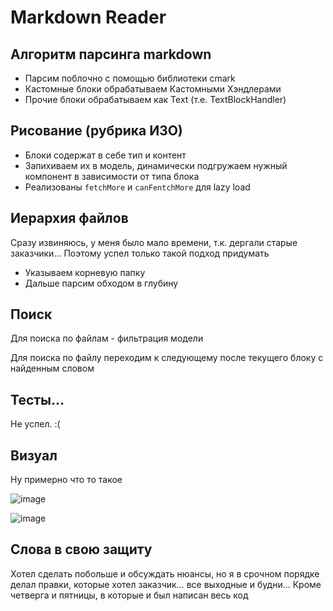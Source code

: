 # Markdown Reader

## Алгоритм парсинга markdown

- Парсим поблочно с помощью библиотеки cmark
- Кастомные блоки обрабатываем Кастомными Хэндлерами
- Прочие блоки обрабатываем как Text (т.е. TextBlockHandler)

## Рисование (рубрика ИЗО)

- Блоки содержат в себе тип и контент
- Запихиваем их в модель, динамически подгружаем нужный компонент в зависимости от типа блока
- Реализованы `fetchMore` и `canFentchMore` для lazy load

## Иерархия файлов

Сразу извиняюсь, у меня было мало времени, т.к. дергали старые заказчики...
Поэтому успел только такой подход придумать

- Указываем корневую папку
- Дальше парсим обходом в глубину

## Поиск

Для поиска по файлам - фильтрация модели

Для поиска по файлу переходим к следующему после текущего блоку с найденным словом

## Тесты...

Не успел. :(

## Визуал

Ну примерно что то такое

![image](https://github.com/user-attachments/assets/f7273104-4110-4cc2-9ec0-9da21fcc369f)

![image](https://github.com/user-attachments/assets/f5f91a61-3fd4-41bd-b8b3-4839aff10e81)

## Слова в свою защиту

Хотел сделать побольше и обсуждать нюансы, но я в срочном порядке делал правки, которые хотел заказчик... все выходные и будни... Кроме четверга и пятницы, в которые и был написан весь код
